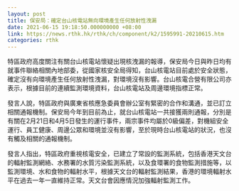 ```yaml
---
layout: post
title: 保安局：確定台山核電站無向環境產生任何放射性洩漏
date: 2021-06-15 19:18:50.000000000 +08:00
link: https://news.rthk.hk/rthk/ch/component/k2/1595991-20210615.htm
categories: rthk
---
```


特區政府高度關注有關台山核電站懷疑出現核洩漏的報導，保安局今日與昨日均有就事件聯絡相關內地部委，從國家核安全局得知，台山核電站目前處於安全狀態，確定沒有向環境產生任何放射性洩漏，對環境沒有影響。台山核電合營有限公司亦表示，根據目前的連續監測環境資料，台山核電站及周邊環境指標正常。
 
發言人說，特區政府與廣東省核應急委員會辦公室有緊密的合作和溝通，並已訂立相關通報機制。保安局今年到目前為止，就台山核電站一共接獲兩則通報，分別是有關在2月21日和4月5日發生的運行事件，兩宗事件均屬於0級偏差，對機組安全運行、員工健康、周邊公眾和環境並沒有影響，至於現時台山核電站的狀況，也沒有觸及相關的通報機制。
 
發言人指出，特區政府重視核電安全，已建立了常設的監測系統，包括香港天文台的輻射監測網絡、水務署的水質污染監測系統，以及食環署的食物監測措施等，以監測環境、水和食物的輻射水平，根據天文台的輻射監測結果，香港的環境輻射水平在過去一年一直維持正常。天文台會因應情況加強輻射監測工作。
